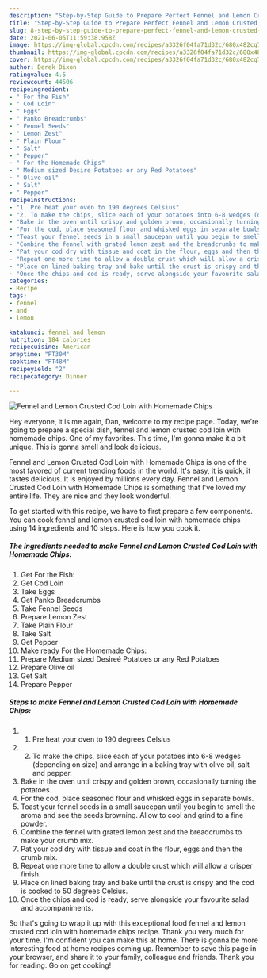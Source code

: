 ```yaml
---
description: "Step-by-Step Guide to Prepare Perfect Fennel and Lemon Crusted Cod Loin with Homemade Chips"
title: "Step-by-Step Guide to Prepare Perfect Fennel and Lemon Crusted Cod Loin with Homemade Chips"
slug: 8-step-by-step-guide-to-prepare-perfect-fennel-and-lemon-crusted-cod-loin-with-homemade-chips
date: 2021-06-05T11:59:38.958Z
image: https://img-global.cpcdn.com/recipes/a3326f04fa71d32c/680x482cq70/fennel-and-lemon-crusted-cod-loin-with-homemade-chips-recipe-main-photo.jpg
thumbnail: https://img-global.cpcdn.com/recipes/a3326f04fa71d32c/680x482cq70/fennel-and-lemon-crusted-cod-loin-with-homemade-chips-recipe-main-photo.jpg
cover: https://img-global.cpcdn.com/recipes/a3326f04fa71d32c/680x482cq70/fennel-and-lemon-crusted-cod-loin-with-homemade-chips-recipe-main-photo.jpg
author: Derek Dixon
ratingvalue: 4.5
reviewcount: 44506
recipeingredient:
- " For the Fish"
- " Cod Loin"
- " Eggs"
- " Panko Breadcrumbs"
- " Fennel Seeds"
- " Lemon Zest"
- " Plain Flour"
- " Salt"
- " Pepper"
- " For the Homemade Chips"
- " Medium sized Desire Potatoes or any Red Potatoes"
- " Olive oil"
- " Salt"
- " Pepper"
recipeinstructions:
- "1. Pre heat your oven to 190 degrees Celsius"
- "2. To make the chips, slice each of your potatoes into 6-8 wedges (depending on size) and arrange in a baking tray with olive oil, salt and pepper."
- "Bake in the oven until crispy and golden brown, occasionally turning the potatoes."
- "For the cod, place seasoned flour and whisked eggs in separate bowls."
- "Toast your fennel seeds in a small saucepan until you begin to smell the aroma and see the seeds browning. Allow to cool and grind to a fine powder."
- "Combine the fennel with grated lemon zest and the breadcrumbs to make your crumb mix."
- "Pat your cod dry with tissue and coat in the flour, eggs and then the crumb mix."
- "Repeat one more time to allow a double crust which will allow a crisper finish."
- "Place on lined baking tray and bake until the crust is crispy and the cod is cooked to 50 degrees Celsius."
- "Once the chips and cod is ready, serve alongside your favourite salad and accompaniments."
categories:
- Recipe
tags:
- fennel
- and
- lemon

katakunci: fennel and lemon 
nutrition: 184 calories
recipecuisine: American
preptime: "PT30M"
cooktime: "PT48M"
recipeyield: "2"
recipecategory: Dinner

---
```



![Fennel and Lemon Crusted Cod Loin with Homemade Chips](https://img-global.cpcdn.com/recipes/a3326f04fa71d32c/680x482cq70/fennel-and-lemon-crusted-cod-loin-with-homemade-chips-recipe-main-photo.jpg)

Hey everyone, it is me again, Dan, welcome to my recipe page. Today, we're going to prepare a special dish, fennel and lemon crusted cod loin with homemade chips. One of my favorites. This time, I'm gonna make it a bit unique. This is gonna smell and look delicious.

Fennel and Lemon Crusted Cod Loin with Homemade Chips is one of the most favored of current trending foods in the world. It's easy, it is quick, it tastes delicious. It is enjoyed by millions every day. Fennel and Lemon Crusted Cod Loin with Homemade Chips is something that I've loved my entire life. They are nice and they look wonderful.




To get started with this recipe, we have to first prepare a few components. You can cook fennel and lemon crusted cod loin with homemade chips using 14 ingredients and 10 steps. Here is how you cook it.

<!--inarticleads1-->

##### The ingredients needed to make Fennel and Lemon Crusted Cod Loin with Homemade Chips:

1. Get  For the Fish:
1. Get  Cod Loin
1. Take  Eggs
1. Get  Panko Breadcrumbs
1. Take  Fennel Seeds
1. Prepare  Lemon Zest
1. Take  Plain Flour
1. Take  Salt
1. Get  Pepper
1. Make ready  For the Homemade Chips:
1. Prepare  Medium sized Desireé Potatoes or any Red Potatoes
1. Prepare  Olive oil
1. Get  Salt
1. Prepare  Pepper




<!--inarticleads2-->

##### Steps to make Fennel and Lemon Crusted Cod Loin with Homemade Chips:

1. 1. Pre heat your oven to 190 degrees Celsius
1. 2. To make the chips, slice each of your potatoes into 6-8 wedges (depending on size) and arrange in a baking tray with olive oil, salt and pepper.
1. Bake in the oven until crispy and golden brown, occasionally turning the potatoes.
1. For the cod, place seasoned flour and whisked eggs in separate bowls.
1. Toast your fennel seeds in a small saucepan until you begin to smell the aroma and see the seeds browning. Allow to cool and grind to a fine powder.
1. Combine the fennel with grated lemon zest and the breadcrumbs to make your crumb mix.
1. Pat your cod dry with tissue and coat in the flour, eggs and then the crumb mix.
1. Repeat one more time to allow a double crust which will allow a crisper finish.
1. Place on lined baking tray and bake until the crust is crispy and the cod is cooked to 50 degrees Celsius.
1. Once the chips and cod is ready, serve alongside your favourite salad and accompaniments.




So that's going to wrap it up with this exceptional food fennel and lemon crusted cod loin with homemade chips recipe. Thank you very much for your time. I'm confident you can make this at home. There is gonna be more interesting food at home recipes coming up. Remember to save this page in your browser, and share it to your family, colleague and friends. Thank you for reading. Go on get cooking!
